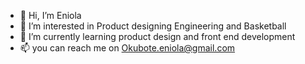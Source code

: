 - 👋 Hi, I’m Eniola
- 👀 I’m interested in Product designing Engineering and Basketball
- 🌱 I’m currently learning product design and front end development
- 📫 you can reach me on Okubote.eniola@gmail.com

<!---
eniola31/eniola31 is a ✨ special ✨ repository because its `README.md` (this file) appears on your GitHub profile.
You can click the Preview link to take a look at your changes.
--->
